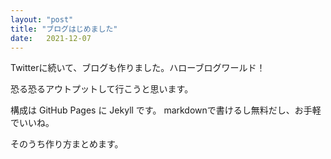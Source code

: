 ```yaml
---
layout: "post"
title: "ブログはじめました"
date:   2021-12-07
---
```


Twitterに続いて、ブログも作りました。ハローブログワールド！

恐る恐るアウトプットして行こうと思います。

構成は GitHub Pages に Jekyll です。
markdownで書けるし無料だし、お手軽でいいね。

そのうち作り方まとめます。
